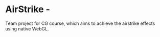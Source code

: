 # AirStrike -
Team project for CG course, which aims to achieve the airstrike effects using native WebGL.
